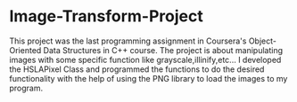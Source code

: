 # Image-Transform-Project
This project was the last programming assignment in Coursera's Object-Oriented Data Structures in C++ course.
The project is about manipulating images with some specific function like grayscale,illinify,etc...
I developed the HSLAPixel Class and programmed the functions to do the desired functionality with the help of using the PNG library to load the images to my program.
